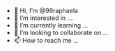 - 👋 Hi, I’m @99raphaela
- 👀 I’m interested in ...
- 🌱 I’m currently learning ...
- 💞️ I’m looking to collaborate on ...
- 📫 How to reach me ...

<!---
99raphaela/99raphaela is a ✨ special ✨ repository because its `README.md` (this file) appears on your GitHub profile.
You can click the Preview link to take a look at your changes.
--->
